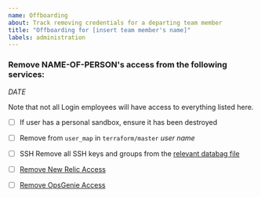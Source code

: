 ```yaml
---
name: Offboarding
about: Track removing credentials for a departing team member
title: "Offboarding for [insert team member's name]"
labels: administration
---
```


### Remove NAME-OF-PERSON's access from the following services:

_DATE_

Note that not all Login employees will have access to everything listed here.

- [ ] If user has a personal sandbox, ensure it has been destroyed
- [ ] Remove from `user_map` in `terraform/master`
 _user name_

- [ ] SSH
    Remove all SSH keys and groups from the [relevant databag file](https://github.com/18F/identity-devops-private/tree/master/chef/data_bags/users)

- [ ] [Remove New Relic Access](https://account.newrelic.com/accounts/1376370/users)

- [ ] [Remove OpsGenie Access](https://login-gov.app.opsgenie.com/settings/users/)
